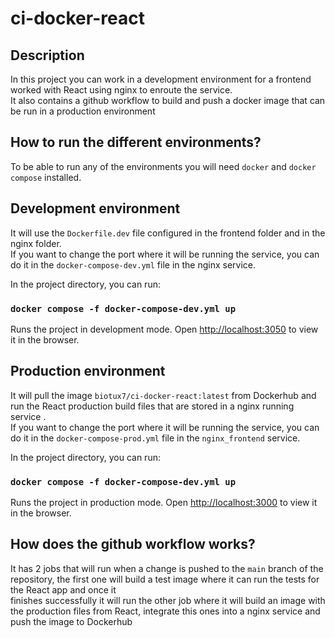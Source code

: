# ci-docker-react

## Description

In this project you can work in a development environment for a frontend worked with React using nginx to enroute the service.<br />
It also contains a github workflow to build and push a docker image that can be run in a production environment

## How to run the different environments?

To be able to run any of the environments you will need `docker` and `docker compose` installed.<br />

## Development environment

It will use the `Dockerfile.dev` file configured in the frontend folder and in the nginx folder.<br />
If you want to change the port where it will be running the service, you can do it in the `docker-compose-dev.yml` file in the nginx service.<br />

In the project directory, you can run:

### `docker compose -f docker-compose-dev.yml up`

Runs the project in development mode.
Open [http://localhost:3050](http://localhost:3050) to view it in the browser.

## Production environment

It will pull the image `biotux7/ci-docker-react:latest` from Dockerhub and run the React production build files that are stored in a nginx running service .<br />
If you want to change the port where it will be running the service, you can do it in the `docker-compose-prod.yml` file in the `nginx_frontend` service.<br />

In the project directory, you can run:

### `docker compose -f docker-compose-dev.yml up`

Runs the project in production mode.
Open [http://localhost:3000](http://localhost:3000) to view it in the browser.

## How does the github workflow works?

It has 2 jobs that will run when a change is pushed to the `main` branch of the repository, the first one will build a test image where it can run the tests for the React app and once it <br />
finishes successfully it will run the other job where it will build an image with the production files from React, integrate this ones into a nginx service and <br />
push the image to Dockerhub
